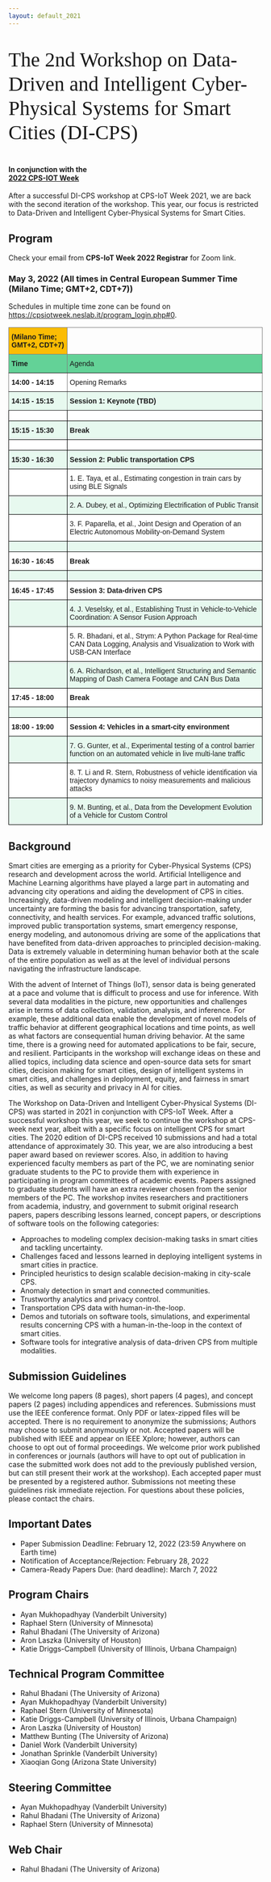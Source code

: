 ```yaml
---
layout: default_2021
---
```


<!-- <br /> -->
<p style="font-family: Arvo, Monaco, serif;
  line-height:1.2;
	font-weight: normal;font-size: 40px;">The 2nd Workshop on Data-Driven and Intelligent Cyber-Physical Systems for Smart Cities (DI-CPS)</p>



<h4 style="margin-top: 0;"> <strong> In conjunction with the <br />  
<a href="https:/https://cpsiotweek.neslab.it/" target="_blank"> <strong> 2022 CPS-IOT Week </strong> </a> </strong> </h4>

<!--![](https://raw.githubusercontent.com/cpsiotdata/cpsiotdata.github.io/master/figs/vu.jpg)-->

After a successful DI-CPS workshop at CPS-IoT Week 2021, we are back with the second iteration of the workshop. This year, our focus is restricted to Data-Driven and Intelligent Cyber-Physical Systems for Smart Cities.

<!--h4 style="margin-top: 0;"> <strong> Paper submission link: <a href="https://easychair.org/conferences/?conf=dicps22" target="_blank"><strong>https://easychair.org/conferences/?conf=dicps22</strong></a> </strong> </h4-->

## Program

Check your email from <b>CPS-IoT Week 2022 Registrar</b> for Zoom link.

### May 3, 2022 (All times in Central European Summer  Time (Milano Time; GMT+2, CDT+7))

Schedules in multiple time zone can be found on <a href="https://cpsiotweek.neslab.it/program_login.php" target="_blank">https://cpsiotweek.neslab.it/program_login.php#0</a>.

<style type="text/css">
.tg  {border-collapse:collapse;border-spacing:0;}
.tg td{border-color:black;border-style:solid;border-width:1px;font-family:Arial, sans-serif;font-size:14px;
  overflow:hidden;padding:10px 5px;word-break:normal;}
.tg th{border-color:black;border-style:solid;border-width:1px;font-family:Arial, sans-serif;font-size:14px;
  font-weight:normal;overflow:hidden;padding:10px 5px;word-break:normal;}
.tg .tg-ixim{background-color:#E7F9EF;border-color:inherit;font-weight:bold;text-align:left;vertical-align:bottom}
.tg .tg-o5n3{background-color:#FFF;font-weight:bold;text-align:left;vertical-align:bottom}
.tg .tg-gd2f{background-color:#FFF;border-color:inherit;text-align:left;vertical-align:bottom}
.tg .tg-w297{background-color:#63D297;border-color:inherit;font-weight:bold;text-align:left;vertical-align:bottom}
.tg .tg-ldsd{background-color:#FBBC04;border-color:inherit;font-weight:bold;text-align:left;vertical-align:bottom}
.tg .tg-za14{border-color:inherit;text-align:left;vertical-align:bottom}
.tg .tg-ysqs{background-color:#63D297;border-color:inherit;text-align:left;vertical-align:bottom}
.tg .tg-bn54{background-color:#FFF;border-color:inherit;font-weight:bold;text-align:left;vertical-align:bottom}
.tg .tg-kcps{background-color:#FFF;text-align:left;vertical-align:bottom}
.tg .tg-0pxj{background-color:#E7F9EF;font-weight:bold;text-align:left;vertical-align:bottom}
.tg .tg-q2ns{background-color:#E7F9EF;text-align:left;vertical-align:bottom}
</style>
<table class="tg">
<thead>
  <tr>
    <th class="tg-ldsd"><span style="font-weight:bold;background-color:#FBBC04">(Milano Time; GMT+2, CDT+7)</span></th>
    <th class="tg-za14"></th>
  </tr>
</thead>
<tbody>
  <tr>
    <td class="tg-w297"><span style="font-weight:bold;background-color:#63D297">Time</span></td>
    <td class="tg-ysqs"><span style="background-color:#63D297">Agenda</span></td>
  </tr>
  <tr>
    <td class="tg-bn54"><span style="font-weight:bold;background-color:#FFF">14:00 - 14:15</span></td>
    <td class="tg-gd2f"><span style="background-color:#FFF">Opening Remarks</span></td>
  </tr>
  <tr>
    <td class="tg-ixim"><span style="font-weight:bold;background-color:#E7F9EF">14:15 - 15:15</span></td>
    <td class="tg-ixim"><span style="font-weight:bold;background-color:#E7F9EF">Session 1: Keynote (TBD)</span></td>
  </tr>
  <tr>
    <td class="tg-kcps"></td>
    <td class="tg-kcps"></td>
  </tr>
  <tr>
    <td class="tg-0pxj"><span style="font-weight:bold;background-color:#E7F9EF">15:15 - 15:30 </span></td>
    <td class="tg-0pxj"><span style="font-weight:bold;background-color:#E7F9EF">Break</span></td>
  </tr>
  <tr>
    <td class="tg-kcps"></td>
    <td class="tg-kcps"></td>
  </tr>
  <tr>
    <td class="tg-0pxj"><span style="font-weight:bold;background-color:#E7F9EF">15:30 - 16:30 </span></td>
    <td class="tg-0pxj"><span style="font-weight:bold;background-color:#E7F9EF">Session 2: Public transportation CPS</span></td>
  </tr>
  <tr>
    <td class="tg-kcps"></td>
    <td class="tg-kcps"><span style="font-weight:normal;background-color:#FFF">1. E. Taya, et al., Estimating congestion in train cars by using BLE Signals</span></td>
  </tr>
  <tr>
    <td class="tg-q2ns"></td>
    <td class="tg-q2ns"><span style="font-weight:normal;background-color:#E7F9EF">2. A. Dubey, et al., Optimizing Electrification of Public Transit</span></td>
  </tr>
  <tr>
    <td class="tg-kcps"></td>
    <td class="tg-kcps"><span style="background-color:#FFF">3. F. Paparella, et al., Joint Design and Operation of an Electric Autonomous Mobility-on-Demand System</span></td>
  </tr>
  <tr>
    <td class="tg-q2ns"></td>
    <td class="tg-q2ns"></td>
  </tr>
  <tr>
    <td class="tg-o5n3"><span style="font-weight:bold;background-color:#FFF">16:30 - 16:45</span></td>
    <td class="tg-o5n3"><span style="font-weight:bold;background-color:#FFF">Break</span></td>
  </tr>
  <tr>
    <td class="tg-q2ns"></td>
    <td class="tg-q2ns"></td>
  </tr>
  <tr>
    <td class="tg-o5n3"><span style="font-weight:bold;background-color:#FFF">16:45 - 17:45</span></td>
    <td class="tg-o5n3"><span style="font-weight:bold;background-color:#FFF">Session 3: Data-driven CPS</span></td>
  </tr>
  <tr>
    <td class="tg-q2ns"></td>
    <td class="tg-q2ns"><span style="font-weight:normal;background-color:#E7F9EF">4. J. Veselsky, et al., Establishing Trust in Vehicle-to-Vehicle Coordination: A Sensor Fusion Approach</span></td>
  </tr>
  <tr>
    <td class="tg-kcps"></td>
    <td class="tg-kcps"><span style="font-weight:normal;background-color:#FFF">5. R. Bhadani, et al., Strym: A Python Package for Real-time CAN Data Logging, Analysis and Visualization to Work with USB-CAN Interface</span></td>
  </tr>
  <tr>
    <td class="tg-q2ns"></td>
    <td class="tg-q2ns"><span style="font-weight:normal;background-color:#E7F9EF">6. A. Richardson, et al., Intelligent Structuring and Semantic Mapping of Dash Camera Footage and CAN Bus Data</span></td>
  </tr>
  <tr>
    <td class="tg-o5n3"><span style="font-weight:bold;background-color:#FFF">17:45 - 18:00</span></td>
    <td class="tg-o5n3"><span style="font-weight:bold;background-color:#FFF">Break</span></td>
  </tr>
  <tr>
    <td class="tg-q2ns"></td>
    <td class="tg-q2ns"></td>
  </tr>
  <tr>
    <td class="tg-o5n3"><span style="font-weight:bold;background-color:#FFF">18:00 - 19:00</span></td>
    <td class="tg-o5n3"><span style="font-weight:bold;background-color:#FFF">Session 4: Vehicles in a smart-city environment</span></td>
  </tr>
  <tr>
    <td class="tg-q2ns"></td>
    <td class="tg-q2ns"><span style="font-weight:normal;background-color:#E7F9EF">7. G. Gunter, et al., Experimental testing of a control barrier function on an automated vehicle in live multi-lane traffic</span></td>
  </tr>
  <tr>
    <td class="tg-kcps"></td>
    <td class="tg-kcps"><span style="font-weight:normal;background-color:#FFF">8. T. Li and R. Stern, Robustness of vehicle identification via trajectory dynamics to noisy measurements and malicious attacks</span></td>
  </tr>
  <tr>
    <td class="tg-q2ns"></td>
    <td class="tg-q2ns"><span style="background-color:#E7F9EF">9. M. Bunting, et al., Data from the Development Evolution of a Vehicle for Custom Control</span></td>
  </tr>
</tbody>
</table>

## Background

<p> 
Smart cities are emerging as a priority for Cyber-Physical Systems (CPS) research and development across the world. Artificial Intelligence and Machine Learning algorithms have played a large part in automating and advancing city operations and aiding the development of CPS in cities. Increasingly, data-driven modeling and intelligent decision-making under uncertainty are forming the basis for advancing transportation, safety, connectivity, and health services. For example, advanced traffic solutions, improved public transportation systems, smart emergency response, energy modeling, and autonomous driving are some of the applications that have benefited from data-driven approaches to principled decision-making. Data is extremely valuable in determining human behavior both at the scale of the entire population as well as at the level of individual persons navigating the infrastructure landscape.
</p>
<p>
With the advent of Internet of Things (IoT), sensor data is being generated at a pace and volume that is difficult to process and use for inference. With several data modalities in the picture, new opportunities and challenges arise in terms of data collection, validation, analysis, and inference. For example, these additional data enable the development of novel models of traffic behavior at different geographical locations and time points, as well as what factors are consequential human driving behavior. At the same time, there is a growing need for automated applications to be fair, secure, and resilient. Participants in the workshop will exchange ideas on these and allied topics, including data science and open-source data sets for smart cities, decision making for smart cities, design of intelligent systems in smart cities, and challenges in deployment, equity, and fairness in smart cities, as well as security and privacy in AI for cities.
</p>
<p>
The Workshop on Data-Driven and Intelligent Cyber-Physical Systems (DI-CPS) was started in 2021 in conjunction with CPS-IoT Week. After a successful workshop this year, we seek to continue the workshop at CPS-week next year, albeit with a specific focus on intelligent CPS for smart cities. The 2020 edition of DI-CPS received 10 submissions and had a total attendance of approximately 30. This year, we are also introducing a best paper award based on reviewer scores. Also, in addition to having experienced faculty members as part of the PC, we are nominating senior graduate students to the PC to provide them with experience in participating in program committees of academic events. Papers assigned to graduate students will have an extra reviewer chosen from the senior members of the PC. The workshop invites researchers and practitioners from academia, industry, and government to submit original research papers, papers describing lessons learned, concept papers, or descriptions of software tools on the following categories:
</p>

* Approaches to modeling complex decision-making tasks in smart cities and tackling uncertainty.
* Challenges faced and lessons learned in deploying intelligent systems in smart cities in practice.
* Principled heuristics to design scalable decision-making in city-scale CPS.
* Anomaly detection in smart and connected communities.
* Trustworthy analytics and privacy control.
* Transportation CPS data with human-in-the-loop.
* Demos and tutorials on software tools, simulations, and experimental results concerning CPS with a human-in-the-loop in the context of smart cities.
* Software tools for integrative analysis of data-driven CPS from multiple modalities.


## Submission Guidelines
We welcome long papers (8 pages), short papers (4 pages), and concept papers (2 pages) including appendices and references. Submissions must use the IEEE conference format. Only PDF or latex-zipped files will be accepted. There is no requirement to anonymize the submissions; Authors may choose to submit anonymously or not. Accepted papers will be published with IEEE and appear on IEEE Xplore; however, authors can choose to opt out of formal proceedings. We welcome prior work published in conferences or journals (authors will have to opt out of publication in case the submitted work does not add to the previously published version, but can still present their work at the workshop). Each accepted paper must be presented by a registered author. Submissions not meeting these guidelines risk immediate rejection. For questions about these policies, please contact the chairs.


## Important Dates
* Paper Submission Deadline: February 12, 2022 (23:59 Anywhere on Earth time)
* Notification of Acceptance/Rejection: February 28, 2022
* Camera-Ready Papers Due: (hard deadline): March 7, 2022


## Program Chairs
* Ayan Mukhopadhyay (Vanderbilt University)
* Raphael Stern (University of Minnesota)
* Rahul Bhadani (The University of Arizona)   
* Aron Laszka (University of Houston) 
* Katie Driggs-Campbell (University of Illinois, Urbana Champaign) 

## Technical Program Committee
* Rahul Bhadani (The University of Arizona)
* Ayan Mukhopadhyay (Vanderbilt University)  
* Raphael Stern (University of Minnesota) 
* Katie Driggs-Campbell (University of Illinois, Urbana Champaign) 
* Aron Laszka (University of Houston) 
* Matthew Bunting (The University of Arizona) 
* Daniel Work (Vanderbilt University) 
* Jonathan Sprinkle (Vanderbilt University) 
* Xiaoqian Gong (Arizona State University) 

## Steering Committee
* Ayan Mukhopadhyay (Vanderbilt University)
* Rahul Bhadani (The University of Arizona)
* Raphael Stern (University of Minnesota)

## Web Chair
* Rahul Bhadani (The University of Arizona)
